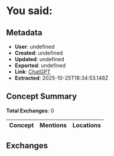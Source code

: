 # **You said:**

## Metadata

- **User**: undefined
- **Created**: undefined
- **Updated**: undefined
- **Exported**: undefined
- **Link**: [ChatGPT](undefined)
- **Extracted**: 2025-10-25T18:34:53.148Z

## Concept Summary

**Total Exchanges**: 0

| Concept | Mentions | Locations |
|---------|----------|----------|

## Exchanges

